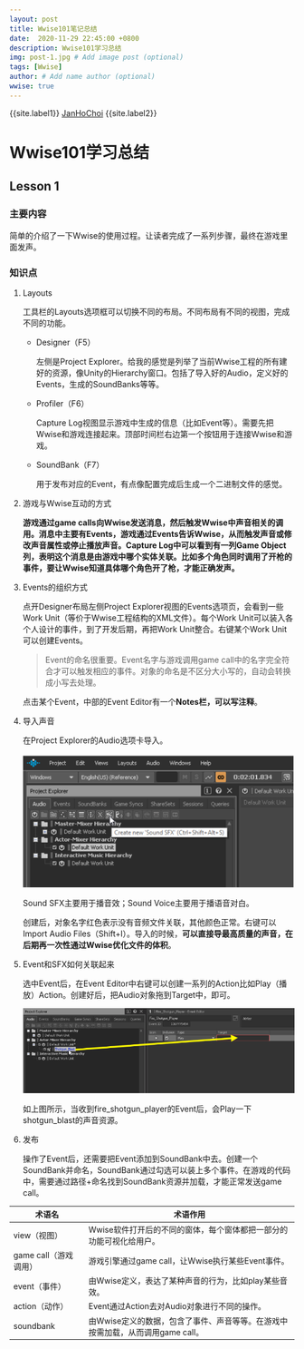 ```yaml
---
layout: post
title: Wwise101笔记总结
date:  2020-11-29 22:45:00 +0800
description: Wwise101学习总结
img: post-1.jpg # Add image post (optional)
tags: [Wwise]
author: # Add name author (optional)
wwise: true
---
```


{{site.label1}} <a href="https://github.com/janhochoi/" target="\_blank">JanHoChoi</a> {{site.label2}}

# Wwise101学习总结

## Lesson 1

### 主要内容

简单的介绍了一下Wwise的使用过程。让读者完成了一系列步骤，最终在游戏里面发声。

### 知识点

1. Layouts

   工具栏的Layouts选项框可以切换不同的布局。不同布局有不同的视图，完成不同的功能。

   - Designer（F5）

     左侧是Project Explorer。给我的感觉是列举了当前Wwise工程的所有建好的资源，像Unity的Hierarchy窗口。包括了导入好的Audio，定义好的Events，生成的SoundBanks等等。

   - Profiler（F6）

     Capture Log视图显示游戏中生成的信息（比如Event等）。需要先把Wwise和游戏连接起来。顶部时间栏右边第一个按钮用于连接Wwise和游戏。

   - SoundBank（F7）

     用于发布对应的Event，有点像配置完成后生成一个二进制文件的感觉。

2. 游戏与Wwise互动的方式

   **游戏通过game calls向Wwise发送消息，然后触发Wwise中声音相关的调用。消息中主要有Events，游戏通过Events告诉Wwise，从而触发声音或修改声音属性或停止播放声音。Capture Log中可以看到有一列Game Object列，表明这个消息是由游戏中哪个实体关联。比如多个角色同时调用了开枪的事件，要让Wwise知道具体哪个角色开了枪，才能正确发声。**

3. Events的组织方式

   点开Designer布局左侧Project Explorer视图的Events选项页，会看到一些Work Unit（等价于Wwise工程结构的XML文件）。每个Work Unit可以装入各个人设计的事件，到了开发后期，再把Work Unit整合。右键某个Work Unit可以创建Events。

   > Event的命名很重要。Event名字与游戏调用game call中的名字完全符合才可以触发相应的事件。对象的命名是不区分大小写的，自动会转换成小写去处理。

   点击某个Event，中部的Event Editor有一个**Notes栏，可以写注释**。
   
4. 导入声音

   在Project Explorer的Audio选项卡导入。

   ![创建Sound SFX](../../assets/img/image-20201129234417556.png)

   Sound SFX主要用于播音效；Sound Voice主要用于播语音对白。

   创建后，对象名字红色表示没有音频文件关联，其他颜色正常。右键可以Import Audio Files（Shift+I）。导入的时候，**可以直接导最高质量的声音，在后期再一次性通过Wwise优化文件的体积**。

5. Event和SFX如何关联起来

   选中Event后，在Event Editor中右键可以创建一系列的Action比如Play（播放）Action。创建好后，把Audio对象拖到Target中，即可。

   ![image-20201129235727991](../../assets/img/image-20201129235727991.png)

   如上图所示，当收到fire_shotgun_player的Event后，会Play一下shotgun_blast的声音资源。

6. 发布

   操作了Event后，还需要把Event添加到SoundBank中去。创建一个SoundBank并命名，SoundBank通过勾选可以装上多个事件。在游戏的代码中，需要通过路径+命名找到SoundBank资源并加载，才能正常发送game call。

| 术语名                | 术语作用                                                     |
| --------------------- | ------------------------------------------------------------ |
| view（视图）          | Wwise软件打开后的不同的窗体，每个窗体都把一部分的功能可视化给用户。 |
| game call（游戏调用） | 游戏引擎通过game call，让Wwise执行某些Event事件。            |
| event（事件）         | 由Wwise定义，表达了某种声音的行为，比如play某些音效。        |
| action（动作）        | Event通过Action去对Audio对象进行不同的操作。                 |
| soundbank             | 由Wwise定义的数据，包含了事件、声音等等。在游戏中按需加载，从而调用game call。 |